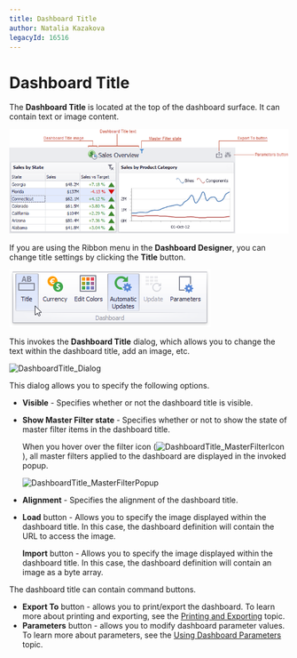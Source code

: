 ```yaml
---
title: Dashboard Title
author: Natalia Kazakova
legacyId: 16516
---
```

# Dashboard Title
The **Dashboard Title** is located at the top of the dashboard surface. It can contain text or image content.

![DashboardTitleArea](../../../images/img19734.png)

If you are using the Ribbon menu in the **Dashboard Designer**, you can change title settings by clicking the **Title** button.

![TitleButton_Ribbon](../../../images/img19847.png)

This invokes the **Dashboard Title** dialog, which allows you to change the text within the dashboard title, add an image, etc.

![DashboardTitle_Dialog](../../../images/img19848.png)

This dialog allows you to specify the following options.
* **Visible** - Specifies whether or not the dashboard title is visible.
* **Show Master Filter state** - Specifies whether or not to show the state of master filter items in the dashboard title.
	
	When you hover over the filter icon (![DashboardTitle_MasterFilterIcon](../../../images/img23138.png)), all master filters applied to the dashboard are displayed in the invoked popup.
	
	![DashboardTitle_MasterFilterPopup](../../../images/img23137.png)
* **Alignment** - Specifies the alignment of the dashboard title.
* **Load** button - Allows you to specify the image displayed within the dashboard title. In this case, the dashboard definition will contain the URL to access the image.
	
	**Import** button - Allows you to specify the image displayed within the dashboard title. In this case, the dashboard definition will contain an image as a byte array.

The dashboard title can contain command buttons.
* **Export To** button - allows you to print/export the dashboard. To learn more about printing and exporting, see the [Printing and Exporting](../printing-and-exporting.md) topic.
* **Parameters** button - allows you to modify dashboard parameter values. To learn more about parameters, see the [Using Dashboard Parameters](../data-analysis/using-dashboard-parameters.md) topic.